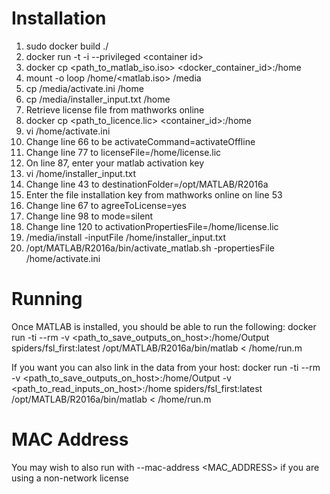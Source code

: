 # Installation

1. sudo docker build ./
2. docker run -t -i --privileged \<container id\>
3. docker cp \<path_to_matlab_iso.iso\> \<docker_container_id\>:/home
4. mount -o loop /home/\<matlab.iso\> /media
5. cp /media/activate.ini /home
6. cp /media/installer_input.txt /home
7. Retrieve license file from mathworks online
8. docker cp \<path_to_licence.lic\> \<container_id\>:/home
9. vi /home/activate.ini
 1. Change line 66 to be activateCommand=activateOffline
 2. Change line 77 to licenseFile=/home/license.lic
 3. On line 87, enter your matlab activation key
10. vi /home/installer_input.txt
 1. Change line 43 to destinationFolder=/opt/MATLAB/R2016a
 2. Enter the file installation key from mathworks online on line 53
 3. Change line 67 to agreeToLicense=yes
 4. Change line 98 to mode=silent
 5. Change line 120 to activationPropertiesFile=/home/license.lic
11. /media/install -inputFile /home/installer_input.txt
12. /opt/MATLAB/R2016a/bin/activate_matlab.sh -propertiesFile /home/activate.ini

# Running
Once MATLAB is installed, you should be able to run the following:
docker run -ti --rm  -v \<path_to_save_outputs_on_host\>:/home/Output spiders/fsl_first:latest /opt/MATLAB/R2016a/bin/matlab \< /home/run.m

If you want you can also link in the data from your host:
docker run -ti --rm  -v \<path_to_save_outputs_on_host\>:/home/Output -v \<path_to_read_inputs_on_host\>:/home spiders/fsl_first:latest /opt/MATLAB/R2016a/bin/matlab \< /home/run.m

# MAC Address
You may wish to also run with --mac-address \<MAC_ADDRESS\> if you are using a non-network license